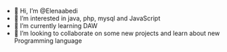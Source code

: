 - 👋 Hi, I’m @Elenaabedi
- 👀 I’m interested in java, php, mysql and JavaScript
- 🌱 I’m currently learning DAW
- 💞️ I’m looking to collaborate on some new projects and learn about new Programming language

<!---
Elenaabedi/Elenaabedi is a ✨ special ✨ repository because its `README.md` (this file) appears on your GitHub profile.
You can click the Preview link to take a look at your changes.
--->

